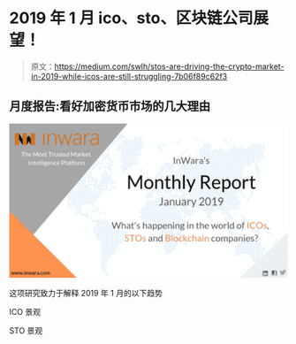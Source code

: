 # 2019 年 1 月 ico、sto、区块链公司展望！

> 原文：<https://medium.com/swlh/stos-are-driving-the-crypto-market-in-2019-while-icos-are-still-struggling-7b06f89c62f3>

## 月度报告:看好加密货币市场的几大理由

![](img/950cd75ef42115e710f09bad43ac0061.png)

这项研究致力于解释 2019 年 1 月的以下趋势

ICO 景观

STO 景观